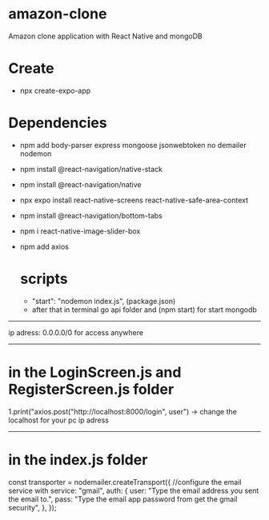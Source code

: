# amazon-clone
Amazon clone application with React Native and mongoDB

# Create

- npx create-expo-app <appName>

# Dependencies

- npm add body-parser express mongoose jsonwebtoken no
demailer nodemon
- npm install @react-navigation/native-stack
- npm install @react-navigation/native
- npx expo install react-native-screens react-native-safe-area-context
- npm install @react-navigation/bottom-tabs
- npm i react-native-image-slider-box
- npm add axios

  # scripts
  -  "start": "nodemon index.js", (package.json)
  -  after that in terminal go api folder and (npm start) for start mongodb

------------------------------------------------------------

ip adress: 0.0.0.0/0 for access anywhere

--------------------------------------------------------------

# in the LoginScreen.js and RegisterScreen.js folder
 
1.print("axios.post("http://localhost:8000/login", user") 
-> change the localhost for your pc ip adress

--------------------------------------------------------------

# in the index.js folder 

  const transporter = nodemailer.createTransport({
    //configure the email service with
    service: "gmail",
    auth: {
      user: "Type the email address you sent the email to.",
      pass: "Type the email app password from get the gmail security",
    },
  });
